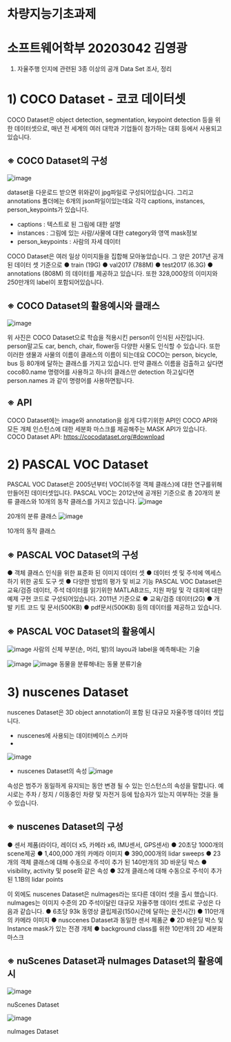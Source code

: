 # 차량지능기초과제
# 소프트웨어학부 20203042 김영광

1. 자율주행 인지에 관련된 3종 이상의 공개 Data Set 조사, 정리

# 1) COCO Dataset - 코코 데이터셋
 COCO Dataset은 object detection, segmentation, keypoint detection 등을 위한 데이터셋으로, 매년 전 세계의 여러 대학과 기업들이 참가하는 대회 등에서 사용되고 있습니다.

## ※ COCO Dataset의 구성
  ![image](https://user-images.githubusercontent.com/22697171/113810940-40a73f80-97a6-11eb-923b-340cc506929c.png)

dataset을 다운로드 받으면 위와같이 jpg파일로 구성되어있습니다. 그리고 annotations 폴더에는 6개의 json파일이있는데요 각각 captions, instances, person_keypoints가 있습니다.

- captions : 텍스트로 된 그림에 대한 설명
- instances : 그림에 있는 사람/사물에 대한 category와 영역 mask정보
- person_keypoints : 사람의 자세 데이터

COCO Dataset은 여러 일상 이미지들을 집합해 모아놓았습니다. 그 양은 2017년 공개된 데이터 셋 기준으로
● train (19G)
● val2017 (788M)
● test2017 (6.3G)
● annotations (808M)
의 데이터를 제공하고 있습니다. 또한 328,000장의 이미지와 250만개의 label이 포함되어있습니다.






## ※ COCO Dataset의 활용예시와 클래스
![image](https://user-images.githubusercontent.com/22697171/113810959-48ff7a80-97a6-11eb-8c85-b89129707bab.png)

위 사진은 COCO Dataset으로 학습을 적용시킨 person이 인식된 사진입니다. person말고도 car, bench, chair, flower등 다양한 사물도 인식할 수 있습니다. 또한 이러한 생물과 사물의 이름이 클래스의 이름이 되는데요 COCO는 person, bicycle, bus 등 80개에 달하는 클래스를 가지고 있습니다. 만약 클래스 이름을 검출하고 싶다면 coco80.name 명령어를 사용하고 하나의 클래스만 detection 하고싶다면 person.names 과 같이 명령어를 사용하면됩니다.

## ※ API
  COCO Dataset에는 image와 annotation을 쉽게 다루기위한 API인 COCO API와 모든 개체 인스턴스에 대한 세분화 마스크를 제공해주는 MASK API가 있습니다.
COCO Dataset API: https://cocodataset.org/#download

















# 2) PASCAL VOC Dataset
  PASCAL VOC Dataset은 2005년부터 VOC(비주얼 객체 클래스)에 대한 연구를위해 만들어진 데이터셋입니다. PASCAL VOC는 2012년에 공개된 기준으로 총 20개의 분류 클래스와 10개의 동작 클래스를 가지고 있습니다.
![image](https://user-images.githubusercontent.com/22697171/113810970-4c930180-97a6-11eb-9e7a-a8823f508d13.png)

20개의 분류 클래스
![image](https://user-images.githubusercontent.com/22697171/113810973-4e5cc500-97a6-11eb-96ae-a6936106b5b9.png)

10개의 동작 클래스

## ※ PASCAL VOC Dataset의 구성
● 객체 클래스 인식을 위한 표준화 된 이미지 데이터 셋
● 데이터 셋 및 주석에 엑세스하기 위한 공토 도구 셋
● 다양한 방법의 평가 및 비교 기능
PASCAL VOC Dataset은 교육/검증 데이터, 주석 데이터를 읽기위한 MATLAB코드, 지원 파일 및 각 대회에 대한 예제 구현 코드로 구성되어있습니다. 2011년 기준으로
● 교육/검증 데이터(2G)
● 개발 키트 코드 및 문서(500KB)
● pdf문서(500KB)
등의 데이터를 제공하고 있습니다.

## ※ PASCAL VOC Dataset의 활용예시
![image](https://user-images.githubusercontent.com/22697171/113810980-5157b580-97a6-11eb-9fa4-5bcb5a0261fc.png)
사람의 신체 부분(손, 머리, 발)의 layou과 label을 예측해내는 기술

![image](https://user-images.githubusercontent.com/22697171/113811047-75b39200-97a6-11eb-9392-2d10a390f651.png)
![image](https://user-images.githubusercontent.com/22697171/113811006-5b79b400-97a6-11eb-952f-dd245aaf4409.png)
동물을 분류해내는 동물 분류기술































# 3) nuscenes Dataset
 nuscenes Dataset은 3D object annotation이 포함 된 대규모 자율주행 데이터 셋입니다.
- nuscenes에 사용되는 데이터베이스 스키마
- 
![image](https://user-images.githubusercontent.com/22697171/113811088-86640800-97a6-11eb-8ff6-86c4185333ec.png)

- nuscenes Dataset의 속성
![image](https://user-images.githubusercontent.com/22697171/113811090-882dcb80-97a6-11eb-935e-9b806b5bfe8e.png)

속성은 범주가 동일하게 유지되는 동안 변경 될 수 있는 인스턴스의 속성을 말합니다. 예시로는 주차 / 정지 / 이동중인 차량 및 자전거 등에 탑승자가 있는지 여부하는 것을 들 수 있습니다.

## ※ nuscenes Dataset의 구성
● 센서 제품(라이다, 레이더 x5, 카메라 x6, IMU센서, GPS센서)
● 20초당 1000개의 scene제공
● 1,400,000 개의  카메라 이미지
● 390,000개의 lidar sweeps
● 23개의 객체 클래스에 대해 수동으로 주석이 추가 된 140만개의 3D 바운딩 박스
● visibility, activity 및 pose와 같은 속성
● 32개 클래스에 대해 수동으로 주석이 추가 된 1.1B의 lidar points

이 외에도 nuscenes Dataset은 nulmages라는 또다른 데이터 셋을 출시 했습니다. nulmages는 이미지 수준의 2D 주석이달린 대규모 자율주행 데이터 셋트로 구성은 다음과 같습니다.
● 6초당 93k 동영상 클립제공(150시간에 달하는 운전시간)
● 110만개의 카메라 이미지
● nusccenes Dataset과 동일한 센서 제품군
● 2D 바운딩 박스 및 Instance mask가 있는 전경 개체
● background class를 위한 10만개의 2D 세분화 마스크

## ※ nuScenes Dataset과 nulmages Dataset의 활용예시

![image](https://user-images.githubusercontent.com/22697171/113811098-8b28bc00-97a6-11eb-890c-bb3b179e7347.png)

nuScenes Dataset

![image](https://user-images.githubusercontent.com/22697171/113811103-8cf27f80-97a6-11eb-96f7-1e0d7a9a27f0.png)

nulmages Dataset
